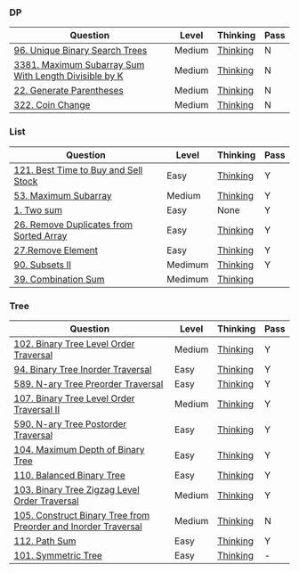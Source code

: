 ### DP
|Question|Level|Thinking|Pass|
|--|--|--|--|
|[96. Unique Binary Search Trees](https://leetcode.com/problems/unique-binary-search-trees/description/)|Medium|[Thinking](https://github.com/JustSleepTilSunSet/basic_algorithm/blob/main/RoadOfCoding/DP/96.%20Unique%20Binary%20Search%20Trees/Thinking.md)|N|
|[3381. Maximum Subarray Sum With Length Divisible by K](https://leetcode.com/problems/maximum-subarray-sum-with-length-divisible-by-k/)|Medium|[Thinking](https://github.com/JustSleepTilSunSet/Basic-algorithm/blob/main/RoadOfCoding/DP/3381.%20Maximum%20Subarray%20Sum%20With%20Length%20Divisible%20by%20K/Thinking.md)|N|
|[22. Generate Parentheses](https://leetcode.com/problems/generate-parentheses/description/?envType=problem-list-v2&envId=dynamic-programming)|Medium|[Thinking](https://github.com/JustSleepTilSunSet/Basic-algorithm/blob/main/RoadOfCoding/DP/22.%20Generate%20Parentheses/Thinking.md)|N|
|[322. Coin Change](https://leetcode.com/problems/coin-change/description/)|Medium|[Thinking](https://github.com/JustSleepTilSunSet/Basic-algorithm/blob/main/RoadOfCoding/DP/322.%20Coin%20Change/Thinking.md)|N|



### List
|Question|Level|Thinking|Pass|
|--|--|--|--|
|[121. Best Time to Buy and Sell Stock](https://leetcode.com/problems/best-time-to-buy-and-sell-stock/description/)|Easy|[Thinking](https://github.com/JustSleepTilSunSet/basic_algorithm/blob/main/RoadOfCoding/DP/96.%20Unique%20Binary%20Search%20Trees/Thinking.md)|Y|
|[53. Maximum Subarray](https://leetcode.com/problems/maximum-subarray/description/)|Medium|[Thinking](https://github.com/JustSleepTilSunSet/Basic-algorithm/blob/main/RoadOfCoding/List/own_solution/53.%20Maximum%20Subarray/Thinking.md)|Y|
|[1. Two sum](https://leetcode.com/problems/two-sum/)|Easy|None|Y|
|[26. Remove Duplicates from Sorted Array](https://leetcode.com/problems/remove-duplicates-from-sorted-array/description/)|Easy|[Thinking](https://github.com/JustSleepTilSunSet/Basic-algorithm/blob/main/RoadOfCoding/List/own_solution/26.%20Remove%20Duplicates%20from%20Sorted%20Array/Thinking.md)|Y|
| [27.Remove Element](https://leetcode.com/problems/remove-element/)|Easy|[Thinking](https://github.com/JustSleepTilSunSet/Basic-algorithm/blob/main/RoadOfCoding/List/own_solution/27.%20Remove%20Element/Thinking.md)|Y|
| [90. Subsets II](https://leetcode.com/problems/subsets-ii/description/)|Medimum|[Thinking](https://github.com/JustSleepTilSunSet/Basic-algorithm/blob/main/RoadOfCoding/List/own_solution/90.%20Subsets%20II/Thinking.md)|Y|
| [39. Combination Sum](https://leetcode.com/problems/combination-sum/description/) | Medimum | [Thinking](https://github.com/JustSleepTilSunSet/Basic-algorithm/blob/main/RoadOfCoding/List/own_solution/39.%20Combination%20Sum/Thinking.md) |

### Tree
|Question|Level|Thinking|Pass|
|--|--|--|--|
|[102. Binary Tree Level Order Traversal](https://leetcode.com/problems/binary-tree-level-order-traversal/description/)|Medium|[Thinking](https://github.com/JustSleepTilSunSet/basic_algorithm/blob/main/RoadOfCoding/Tree/owner_solutions/Week1_Thinking.md)|Y|
|[94. Binary Tree Inorder Traversal](https://leetcode.com/problems/binary-tree-inorder-traversal/description/)|Easy|[Thinking](https://github.com/JustSleepTilSunSet/basic_algorithm/blob/main/RoadOfCoding/Tree/owner_solutions/Week1_Thinking.md)|Y|
|[589. N-ary Tree Preorder Traversal](https://leetcode.com/problems/n-ary-tree-preorder-traversal/description/)|Easy|[Thinking](https://github.com/JustSleepTilSunSet/basic_algorithm/blob/main/RoadOfCoding/Tree/owner_solutions/Week1_Thinking.md)|Y|
|[107. Binary Tree Level Order Traversal II](https://leetcode.com/problems/binary-tree-level-order-traversal-ii/description/)|Medium|[Thinking](https://github.com/JustSleepTilSunSet/basic_algorithm/blob/main/RoadOfCoding/Tree/owner_solutions/Week2_Thinking.md)|Y|
|[590. N-ary Tree Postorder Traversal](https://leetcode.com/problems/n-ary-tree-postorder-traversal/description/)|Easy|[Thinking](https://github.com/JustSleepTilSunSet/basic_algorithm/blob/main/RoadOfCoding/Tree/owner_solutions/Week2_Thinking.md)|Y|
|[104. Maximum Depth of Binary Tree](https://leetcode.com/problems/maximum-depth-of-binary-tree/description/)|Easy|[Thinking](https://github.com/JustSleepTilSunSet/basic_algorithm/blob/main/RoadOfCoding/Tree/owner_solutions/Week2_Thinking.md)|Y|
|[110. Balanced Binary Tree](https://leetcode.com/problems/balanced-binary-tree/description/)|Easy|[Thinking](https://github.com/JustSleepTilSunSet/basic_algorithm/blob/main/RoadOfCoding/Tree/owner_solutions/Week3_Thinking.md)|Y|
|[103. Binary Tree Zigzag Level Order Traversal](https://leetcode.com/problems/binary-tree-zigzag-level-order-traversal/description/)|Medium|[Thinking](https://github.com/JustSleepTilSunSet/basic_algorithm/blob/main/RoadOfCoding/Tree/owner_solutions/Week4_Thinking.md)|Y|
|[105. Construct Binary Tree from Preorder and Inorder Traversal](https://leetcode.com/problems/construct-binary-tree-from-preorder-and-inorder-traversal/description/)|Medium|[Thinking](https://github.com/JustSleepTilSunSet/basic_algorithm/blob/main/RoadOfCoding/Tree/owner_solutions/105.%20Construct%20Binary%20Tree%20from%20Preorder%20and%20Inorder%20Traversal/Thinking.md)|N|
|[112. Path Sum](https://leetcode.com/problems/path-sum/)|Easy|[Thinking](https://github.com/JustSleepTilSunSet/basic_algorithm/blob/main/RoadOfCoding/Tree/owner_solutions/112.%20Path%20Sum/Thinking.md)|Y|
| [101. Symmetric Tree](https://leetcode.com/problems/symmetric-tree/description/) | Easy | [Thinking](https://github.com/JustSleepTilSunSet/Basic-algorithm/tree/main/RoadOfCoding/Tree/owner_solutions/101.%20Symmetric%20Tree) | - |

